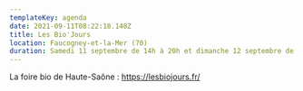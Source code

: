 ```yaml
---
templateKey: agenda
date: 2021-09-11T08:22:18.148Z
title: Les Bio'Jours
location: Faucogney-et-la-Mer (70)
duration: Samedi 11 septembre de 14h à 20h et dimanche 12 septembre de 10h à 19h
---
```

La foire bio de Haute-Saône :  <https://lesbiojours.fr/>